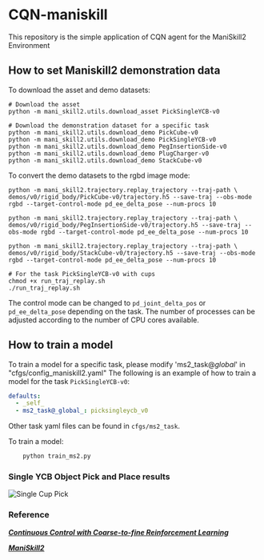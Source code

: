 # CQN-maniskill

This repository is the simple application of CQN agent for the ManiSkill2 Environment

## How to set Maniskill2 demonstration data

To download the asset and demo datasets:
    
    # Download the asset
    python -m mani_skill2.utils.download_asset PickSingleYCB-v0

    # Download the demonstration dataset for a specific task
    python -m mani_skill2.utils.download_demo PickCube-v0
    python -m mani_skill2.utils.download_demo PickSingleYCB-v0
    python -m mani_skill2.utils.download_demo PegInsertionSide-v0
    python -m mani_skill2.utils.download_demo PlugCharger-v0
    python -m mani_skill2.utils.download_demo StackCube-v0

To convert the demo datasets to the rgbd image mode:

    python -m mani_skill2.trajectory.replay_trajectory --traj-path \
    demos/v0/rigid_body/PickCube-v0/trajectory.h5 --save-traj --obs-mode rgbd --target-control-mode pd_ee_delta_pose --num-procs 10

    python -m mani_skill2.trajectory.replay_trajectory --traj-path \
    demos/v0/rigid_body/PegInsertionSide-v0/trajectory.h5 --save-traj --obs-mode rgbd --target-control-mode pd_ee_delta_pose --num-procs 10

    python -m mani_skill2.trajectory.replay_trajectory --traj-path \
    demos/v0/rigid_body/StackCube-v0/trajectory.h5 --save-traj --obs-mode rgbd --target-control-mode pd_ee_delta_pose --num-procs 10

    # For the task PickSingleYCB-v0 with cups
    chmod +x run_traj_replay.sh
    ./run_traj_replay.sh

The control mode can be changed to `pd_joint_delta_pos` or `pd_ee_delta_pose` depending on the task. The number of processes can be adjusted according to the number of CPU cores available.

## How to train a model

To train a model for a specific task, please modify 'ms2_task@_global_' in "cfgs/config_maniskill2.yaml"
The following is an example of how to train a model for the task `PickSingleYCB-v0`:

```yaml
defaults:
  - _self_
  - ms2_task@_global_: picksingleycb_v0
```

Other task yaml files can be found in `cfgs/ms2_task`.

To train a model:

```python
    python train_ms2.py
```

### Single YCB Object Pick and Place results

![Single Cup Pick](media/single_cup_pick.gif)

### Reference

[***Continuous Control with Coarse-to-fine Reinforcement Learning***](https://younggyo.me/cqn/)

[***ManiSkill2***](https://github.com/haosulab/ManiSkill2-task-dev)

